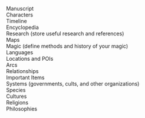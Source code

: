 Manuscript  
Characters  
Timeline  
Encyclopedia  
Research (store useful research and references)  
Maps  
Magic (define methods and history of your magic)  
Languages  
Locations and POIs  
Arcs  
Relationships  
Important Items  
Systems (governments, cults, and other organizations)  
Species  
Cultures  
Religions  
Philosophies